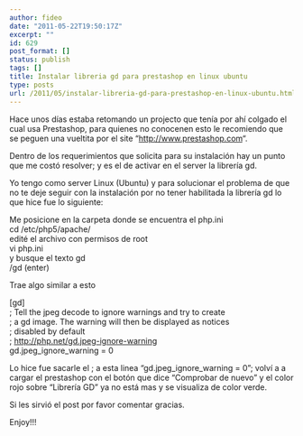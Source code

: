 ```yaml
---
author: fideo
date: "2011-05-22T19:50:17Z"
excerpt: ""
id: 629
post_format: []
status: publish
tags: []
title: Instalar libreria gd para prestashop en linux ubuntu
type: posts
url: /2011/05/instalar-libreria-gd-para-prestashop-en-linux-ubuntu.html
---
```

<font style="position: absolute;overflow: hidden;height: 0;width: 0">[икони](http://xn--h1aafme.net/)</font>Hace unos días estaba retomando un projecto que tenía por ahí colgado el cual usa Prestashop, para quienes no conocenen esto le recomiendo que se peguen una vueltita por el site “<http://www.prestashop.com>“.

Dentro de los requerimientos que solicita para su instalación hay un punto que me costó resolver; y es el de activar en el server la librería gd.

Yo tengo como server Linux (Ubuntu) y para solucionar el problema de que no te deje seguir con la instalación por no tener habilitada la librería gd lo que hice fue lo siguiente:

Me posicione en la carpeta donde se encuentra el php.ini  
cd /etc/php5/apache/  
edité el archivo con permisos de root  
vi php.ini  
y busque el texto gd  
/gd (enter)

Trae algo similar a esto

\[gd\]  
; Tell the jpeg decode to ignore warnings and try to create  
; a gd image. The warning will then be displayed as notices  
; disabled by default  
; http://php.net/gd.jpeg-ignore-warning  
gd.jpeg\_ignore\_warning = 0

Lo hice fue sacarle el ; a esta linea “gd.jpeg\_ignore\_warning = 0”; volví a a cargar el prestashop con el botón que dice “Comprobar de nuevo” y el color rojo sobre “Librería GD” ya no está mas y se visualiza de color verde.

Si les sirvió el post por favor comentar gracias.

Enjoy!!!
